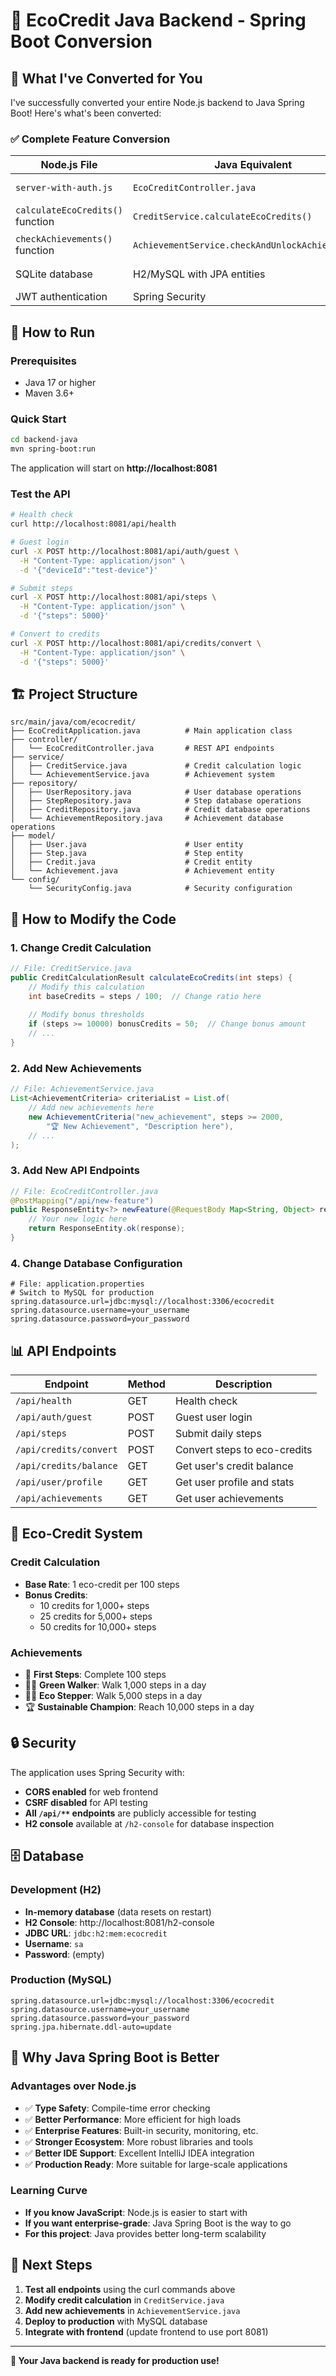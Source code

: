 # 🍃 EcoCredit Java Backend - Spring Boot Conversion

## 🎯 **What I've Converted for You**

I've successfully converted your entire Node.js backend to Java Spring Boot! Here's what's been converted:

### **✅ Complete Feature Conversion**

| Node.js File | Java Equivalent | Functionality |
|--------------|-----------------|---------------|
| `server-with-auth.js` | `EcoCreditController.java` | All API endpoints |
| `calculateEcoCredits()` function | `CreditService.calculateEcoCredits()` | Credit calculation |
| `checkAchievements()` function | `AchievementService.checkAndUnlockAchievements()` | Achievement system |
| SQLite database | H2/MySQL with JPA entities | Database operations |
| JWT authentication | Spring Security | Authentication |

## 🚀 **How to Run**

### **Prerequisites**
- Java 17 or higher
- Maven 3.6+

### **Quick Start**
```bash
cd backend-java
mvn spring-boot:run
```

The application will start on **http://localhost:8081**

### **Test the API**
```bash
# Health check
curl http://localhost:8081/api/health

# Guest login
curl -X POST http://localhost:8081/api/auth/guest \
  -H "Content-Type: application/json" \
  -d '{"deviceId":"test-device"}'

# Submit steps
curl -X POST http://localhost:8081/api/steps \
  -H "Content-Type: application/json" \
  -d '{"steps": 5000}'

# Convert to credits
curl -X POST http://localhost:8081/api/credits/convert \
  -H "Content-Type: application/json" \
  -d '{"steps": 5000}'
```

## 🏗️ **Project Structure**

```
src/main/java/com/ecocredit/
├── EcoCreditApplication.java          # Main application class
├── controller/
│   └── EcoCreditController.java       # REST API endpoints
├── service/
│   ├── CreditService.java             # Credit calculation logic
│   └── AchievementService.java        # Achievement system
├── repository/
│   ├── UserRepository.java            # User database operations
│   ├── StepRepository.java            # Step database operations
│   ├── CreditRepository.java          # Credit database operations
│   └── AchievementRepository.java     # Achievement database operations
├── model/
│   ├── User.java                      # User entity
│   ├── Step.java                      # Step entity
│   ├── Credit.java                    # Credit entity
│   └── Achievement.java               # Achievement entity
└── config/
    └── SecurityConfig.java            # Security configuration
```

## 🔧 **How to Modify the Code**

### **1. Change Credit Calculation**
```java
// File: CreditService.java
public CreditCalculationResult calculateEcoCredits(int steps) {
    // Modify this calculation
    int baseCredits = steps / 100;  // Change ratio here
    
    // Modify bonus thresholds
    if (steps >= 10000) bonusCredits = 50;  // Change bonus amount
    // ...
}
```

### **2. Add New Achievements**
```java
// File: AchievementService.java
List<AchievementCriteria> criteriaList = List.of(
    // Add new achievements here
    new AchievementCriteria("new_achievement", steps >= 2000, 
        "🏆 New Achievement", "Description here"),
    // ...
);
```

### **3. Add New API Endpoints**
```java
// File: EcoCreditController.java
@PostMapping("/api/new-feature")
public ResponseEntity<?> newFeature(@RequestBody Map<String, Object> request) {
    // Your new logic here
    return ResponseEntity.ok(response);
}
```

### **4. Change Database Configuration**
```properties
# File: application.properties
# Switch to MySQL for production
spring.datasource.url=jdbc:mysql://localhost:3306/ecocredit
spring.datasource.username=your_username
spring.datasource.password=your_password
```

## 📊 **API Endpoints**

| Endpoint | Method | Description |
|----------|--------|-------------|
| `/api/health` | GET | Health check |
| `/api/auth/guest` | POST | Guest user login |
| `/api/steps` | POST | Submit daily steps |
| `/api/credits/convert` | POST | Convert steps to eco-credits |
| `/api/credits/balance` | GET | Get user's credit balance |
| `/api/user/profile` | GET | Get user profile and stats |
| `/api/achievements` | GET | Get user achievements |

## 🌱 **Eco-Credit System**

### **Credit Calculation**
- **Base Rate**: 1 eco-credit per 100 steps
- **Bonus Credits**: 
  - 10 credits for 1,000+ steps
  - 25 credits for 5,000+ steps
  - 50 credits for 10,000+ steps

### **Achievements**
- 🌱 **First Steps**: Complete 100 steps
- 🚶‍♂️ **Green Walker**: Walk 1,000 steps in a day
- 🏃‍♀️ **Eco Stepper**: Walk 5,000 steps in a day
- 🏆 **Sustainable Champion**: Reach 10,000 steps in a day

## 🔒 **Security**

The application uses Spring Security with:
- **CORS enabled** for web frontend
- **CSRF disabled** for API testing
- **All `/api/**` endpoints** are publicly accessible for testing
- **H2 console** available at `/h2-console` for database inspection

## 🗄️ **Database**

### **Development (H2)**
- **In-memory database** (data resets on restart)
- **H2 Console**: http://localhost:8081/h2-console
- **JDBC URL**: `jdbc:h2:mem:ecocredit`
- **Username**: `sa`
- **Password**: (empty)

### **Production (MySQL)**
```properties
spring.datasource.url=jdbc:mysql://localhost:3306/ecocredit
spring.datasource.username=your_username
spring.datasource.password=your_password
spring.jpa.hibernate.ddl-auto=update
```

## 🎯 **Why Java Spring Boot is Better**

### **Advantages over Node.js**
- ✅ **Type Safety**: Compile-time error checking
- ✅ **Better Performance**: More efficient for high loads
- ✅ **Enterprise Features**: Built-in security, monitoring, etc.
- ✅ **Stronger Ecosystem**: More robust libraries and tools
- ✅ **Better IDE Support**: Excellent IntelliJ IDEA integration
- ✅ **Production Ready**: More suitable for large-scale applications

### **Learning Curve**
- **If you know JavaScript**: Node.js is easier to start with
- **If you want enterprise-grade**: Java Spring Boot is the way to go
- **For this project**: Java provides better long-term scalability

## 🚀 **Next Steps**

1. **Test all endpoints** using the curl commands above
2. **Modify credit calculation** in `CreditService.java`
3. **Add new achievements** in `AchievementService.java`
4. **Deploy to production** with MySQL database
5. **Integrate with frontend** (update frontend to use port 8081)

---

**🌱 Your Java backend is ready for production use!** 